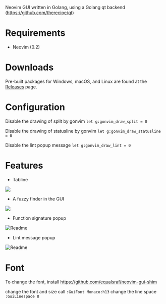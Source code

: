 Neovim GUI written in Golang, using a Golang qt backend (https://github.com/therecipe/qt)

# Requirements
- Neovim (0.2)

# Downloads
Pre-built packages for Windows, macOS, and Linux are found at the [Releases](https://github.com/dzhou121/gonvim/releases/) page.

# Configuration
Disable the drawing of split by gonvim
```let g:gonvim_draw_split = 0```

Disable the drawing of statusline by gonvim
```let g:gonvim_draw_statusline = 0```

Disable the lint popup message
```let g:gonvim_draw_lint = 0```

# Features

- Tabline

![](https://raw.githubusercontent.com/wiki/dzhou121/gonvim/screenshots/tab.gif)

- A fuzzy finder in the GUI

![](https://raw.githubusercontent.com/wiki/dzhou121/gonvim/screenshots/fuzzyfinder.gif)

- Function signature popup

![Readme](https://raw.githubusercontent.com/wiki/dzhou121/gonvim/screenshots/signature.gif)

- Lint message popup

![Readme](https://raw.githubusercontent.com/wiki/dzhou121/gonvim/screenshots/lint.gif)

# Font
To change the font, install https://github.com/equalsraf/neovim-gui-shim 

change the font and size call
```:GuiFont Monaco:h13```
change the line space
```:GuiLinespace 8```
